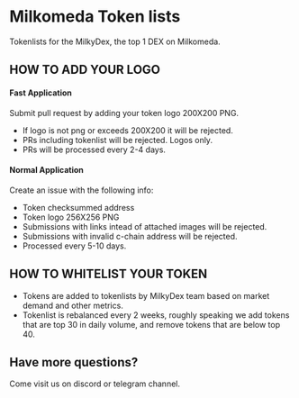 # Milkomeda Token lists
Tokenlists for the MilkyDex, the top 1 DEX on Milkomeda. 

## HOW TO ADD YOUR LOGO

#### Fast Application
Submit pull request by adding your token logo 200X200 PNG. 
- If logo is not png or exceeds 200X200 it will be rejected. 
- PRs including tokenlist will be rejected. Logos only. 
- PRs will be processed every 2-4 days. 

#### Normal Application
Create an issue with the following info:
- Token checksummed address
- Token logo 256X256 PNG
- Submissions with links intead of attached images will be rejected. 
- Submissions with invalid c-chain address will be rejected. 
- Processed every 5-10 days.

## HOW TO WHITELIST YOUR TOKEN
- Tokens are added to tokenlists by MilkyDex team based on market demand and other metrics. 
- Tokenlist is rebalanced every 2 weeks, roughly speaking we add tokens that are top 30 in daily volume, and remove tokens that are below top 40. 

## Have more questions?
Come visit us on discord or telegram channel. 
